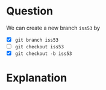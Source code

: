 # Question
We can create a new branch `iss53` by
- [x] `git branch iss53`
- [ ] `git checkout iss53`
- [x] `git checkout -b iss53`

# Explanation
